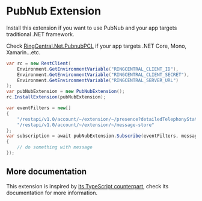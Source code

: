 # PubNub Extension

Install this extension if you want to use PubNub and your app targets traditional .NET framework.

Check [RingCentral.Net.PubnubPCL](../RingCentral.Net.PubnubPCL) if your app targets .NET Core, Mono, Xamarin...etc.


```cs
var rc = new RestClient(
    Environment.GetEnvironmentVariable("RINGCENTRAL_CLIENT_ID"),
    Environment.GetEnvironmentVariable("RINGCENTRAL_CLIENT_SECRET"),
    Environment.GetEnvironmentVariable("RINGCENTRAL_SERVER_URL")
);
var pubNubExtension = new PubNubExtension();
rc.InstallExtension(pubNubExtension);

var eventFilters = new[]
{
    "/restapi/v1.0/account/~/extension/~/presence?detailedTelephonyState=true",
    "/restapi/v1.0/account/~/extension/~/message-store"
};
var subscription = await pubNubExtension.Subscribe(eventFilters, message =>
{
    // do something with message
});
```

## More documentation

This extension is inspired by [its TypeScript counterpart](https://github.com/ringcentral/ringcentral-extensible/tree/master/packages/extensions/pubnub), check its documentation for more information.
